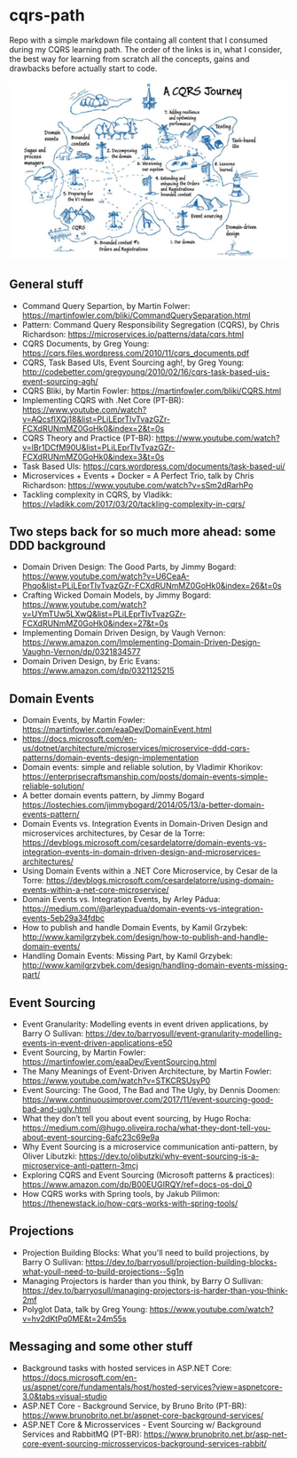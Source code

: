 # cqrs-path
Repo with a simple markdown file containg all content that I consumed during my CQRS learning path. The order of the links is in, what I consider, the best way for learning from scratch all the concepts, gains and drawbacks before actually start to code.

![A CQRS Journey](cqrs-journey.png)

## General stuff

- Command Query Separtion, by Martin Folwer: https://martinfowler.com/bliki/CommandQuerySeparation.html
- Pattern: Command Query Responsibility Segregation (CQRS), by Chris Richardson: https://microservices.io/patterns/data/cqrs.html
- CQRS Documents, by Greg Young: https://cqrs.files.wordpress.com/2010/11/cqrs_documents.pdf
- CQRS, Task Based UIs, Event Sourcing agh!, by Greg Young: http://codebetter.com/gregyoung/2010/02/16/cqrs-task-based-uis-event-sourcing-agh/
- CQRS Bliki, by Martin Fowler: https://martinfowler.com/bliki/CQRS.html
- Implementing CQRS with .Net Core (PT-BR): https://www.youtube.com/watch?v=AQcsfIXQj18&list=PLiLEprTIvTvazGZr-FCXdRUNmMZ0GoHk0&index=2&t=0s
- CQRS Theory and Practice (PT-BR): https://www.youtube.com/watch?v=lBr1DCfM90U&list=PLiLEprTIvTvazGZr-FCXdRUNmMZ0GoHk0&index=3&t=0s
- Task Based UIs: https://cqrs.wordpress.com/documents/task-based-ui/
- Microservices + Events + Docker = A Perfect Trio, talk by Chris Richardson: https://www.youtube.com/watch?v=sSm2dRarhPo
- Tackling complexity in CQRS, by Vladikk: https://vladikk.com/2017/03/20/tackling-complexity-in-cqrs/

## Two steps back for so much more ahead: some DDD background 

- Domain Driven Design: The Good Parts, by Jimmy Bogard: https://www.youtube.com/watch?v=U6CeaA-Phqo&list=PLiLEprTIvTvazGZr-FCXdRUNmMZ0GoHk0&index=26&t=0s
- Crafting Wicked Domain Models, by Jimmy Bogard: https://www.youtube.com/watch?v=UYmTUw5LXwQ&list=PLiLEprTIvTvazGZr-FCXdRUNmMZ0GoHk0&index=27&t=0s
- Implementing Domain Driven Design, by Vaugh Vernon: https://www.amazon.com/Implementing-Domain-Driven-Design-Vaughn-Vernon/dp/0321834577
- Domain Driven Design, by Eric Evans: https://www.amazon.com/dp/0321125215

## Domain Events

- Domain Events, by Martin Fowler: https://martinfowler.com/eaaDev/DomainEvent.html
- https://docs.microsoft.com/en-us/dotnet/architecture/microservices/microservice-ddd-cqrs-patterns/domain-events-design-implementation
- Domain events: simple and reliable solution, by Vladimir Khorikov: https://enterprisecraftsmanship.com/posts/domain-events-simple-reliable-solution/
- A better domain events pattern, by Jimmy Bogard https://lostechies.com/jimmybogard/2014/05/13/a-better-domain-events-pattern/
- Domain Events vs. Integration Events in Domain-Driven Design and microservices architectures, by Cesar de la Torre: https://devblogs.microsoft.com/cesardelatorre/domain-events-vs-integration-events-in-domain-driven-design-and-microservices-architectures/
- Using Domain Events within a .NET Core Microservice, by Cesar de la Torre: https://devblogs.microsoft.com/cesardelatorre/using-domain-events-within-a-net-core-microservice/
- Domain Events vs. Integration Events, by Arley Pádua: https://medium.com/@arleypadua/domain-events-vs-integration-events-5eb29a34fdbc
- How to publish and handle Domain Events, by Kamil Grzybek: http://www.kamilgrzybek.com/design/how-to-publish-and-handle-domain-events/
- Handling Domain Events: Missing Part, by Kamil Grzybek: http://www.kamilgrzybek.com/design/handling-domain-events-missing-part/

## Event Sourcing

- Event Granularity: Modelling events in event driven applications, by Barry O Sullivan: https://dev.to/barryosull/event-granularity-modelling-events-in-event-driven-applications-e50
- Event Sourcing, by Martin Fowler: https://martinfowler.com/eaaDev/EventSourcing.html
- The Many Meanings of Event-Driven Architecture, by Martin Fowler: https://www.youtube.com/watch?v=STKCRSUsyP0
- Event Sourcing: The Good, The Bad and The Ugly, by Dennis Doomen: https://www.continuousimprover.com/2017/11/event-sourcing-good-bad-and-ugly.html
- What they don’t tell you about event sourcing, by Hugo Rocha: https://medium.com/@hugo.oliveira.rocha/what-they-dont-tell-you-about-event-sourcing-6afc23c69e9a
- Why Event Sourcing is a microservice communication anti-pattern, by Oliver Libutzki: https://dev.to/olibutzki/why-event-sourcing-is-a-microservice-anti-pattern-3mcj
- Exploring CQRS and Event Sourcing (Microsoft patterns & practices): https://www.amazon.com/dp/B00EUGIRQY/ref=docs-os-doi_0
- How CQRS works with Spring tools, by Jakub Pilimon:  https://thenewstack.io/how-cqrs-works-with-spring-tools/

## Projections

- Projection Building Blocks: What you'll need to build projections, by Barry O Sullivan: https://dev.to/barryosull/projection-building-blocks-what-youll-need-to-build-projections--5g1n
- Managing Projectors is harder than you think, by Barry O Sullivan: https://dev.to/barryosull/managing-projectors-is-harder-than-you-think-2mf 
- Polyglot Data, talk by Greg Young: https://www.youtube.com/watch?v=hv2dKtPq0ME&t=24m55s

## Messaging and some other stuff
- Background tasks with hosted services in ASP.NET Core: https://docs.microsoft.com/en-us/aspnet/core/fundamentals/host/hosted-services?view=aspnetcore-3.0&tabs=visual-studio
- ASP.NET Core - Background Service, by Bruno Brito (PT-BR): https://www.brunobrito.net.br/aspnet-core-background-services/
- ASP.NET Core & Microsservices - Event Sourcing w/ Background Services and RabbitMQ (PT-BR): https://www.brunobrito.net.br/asp-net-core-event-sourcing-microsservicos-background-services-rabbit/
